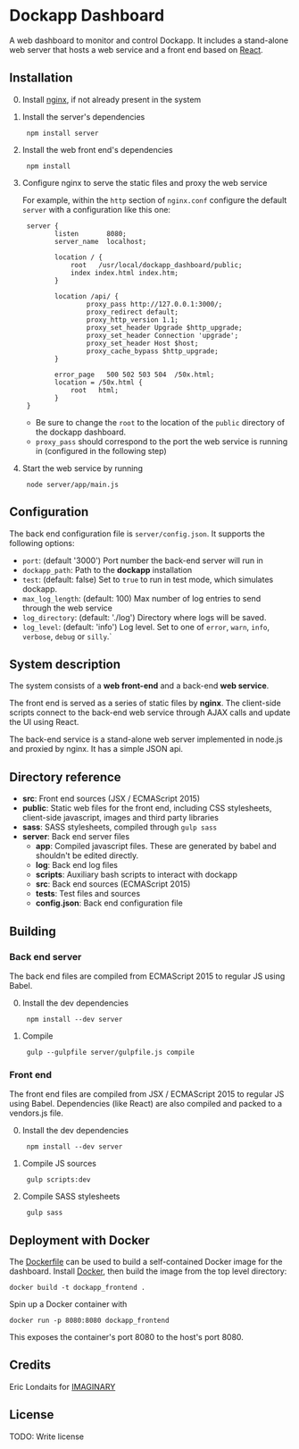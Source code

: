 # Dockapp Dashboard

A web dashboard to monitor and control Dockapp. It includes a stand-alone web server that hosts a web 
service and a front end based on [React](https://facebook.github.io/react/). 

## Installation

0. Install [nginx](https://nginx.org/), if not already present in the system

0. Install the server's dependencies

        npm install server

0. Install the web front end's dependencies

        npm install

0. Configure nginx to serve the static files and proxy the web service
 
    For example, within the `http` section of `nginx.conf` configure the default `server` with a 
    configuration like this one:
 
        server {
               listen       8080;
               server_name  localhost;
        
               location / {
                   root   /usr/local/dockapp_dashboard/public;
                   index index.html index.htm;
               }
        
               location /api/ {
                       proxy_pass http://127.0.0.1:3000/;
                       proxy_redirect default;
                       proxy_http_version 1.1;
                       proxy_set_header Upgrade $http_upgrade;
                       proxy_set_header Connection 'upgrade';
                       proxy_set_header Host $host;
                       proxy_cache_bypass $http_upgrade;
               }
        
               error_page   500 502 503 504  /50x.html;
               location = /50x.html {
                   root   html;
               }
        }

    * Be sure to change the `root` to the location of the `public` directory of the dockapp dashboard. 
    * `proxy_pass` should correspond to the port the web service is running in (configured in the
      following step)
      
0. Start the web service by running

        node server/app/main.js

## Configuration

The back end configuration file is `server/config.json`. It supports the following options:

- `port`: (default '3000') Port number the back-end server will run in
- `dockapp_path`: Path to the **dockapp** installation
- `test`: (default: false) Set to `true` to run in test mode, which simulates dockapp.
- `max_log_length`: (default: 100) Max number of log entries to send through the web service
- `log_directory`: (default: './log') Directory where logs will be saved.
- `log_level`: (default: 'info') Log level. Set to one of `error`, `warn`, `info`, `verbose`, `debug` or `silly`.`

## System description

The system consists of a **web front-end** and a back-end **web service**.

The front end is served as a series of static files by **nginx**. The client-side scripts connect to the
back-end web service through AJAX calls and update the UI using React.

The back-end service is a stand-alone web server implemented in node.js and proxied by nginx. It has a simple
JSON api.

## Directory reference

- **src**: Front end sources (JSX / ECMAScript 2015)
- **public**: Static web files for the front end, including CSS stylesheets, client-side javascript,
  images and third party libraries
- **sass**: SASS stylesheets, compiled through `gulp sass`
- **server**: Back end server files
    - **app**: Compiled javascript files. These are generated by babel and shouldn't be edited directly.
    - **log**: Back end log files
    - **scripts**: Auxiliary bash scripts to interact with dockapp
    - **src**: Back end sources (ECMAScript 2015)
    - **tests**: Test files and sources
    - **config.json**: Back end configuration file

## Building

### Back end server

The back end files are compiled from ECMAScript 2015 to regular JS using Babel.

0. Install the dev dependencies

        npm install --dev server

0. Compile

        gulp --gulpfile server/gulpfile.js compile

### Front end

The front end files are compiled from JSX / ECMAScript 2015 to regular JS using Babel. Dependencies (like React)
are also compiled and packed to a vendors.js file. 

0. Install the dev dependencies

        npm install --dev server

0. Compile JS sources

        gulp scripts:dev

0. Compile SASS stylesheets

        gulp sass

## Deployment with Docker

The [Dockerfile](Dockerfile) can be used to build a self-contained Docker image for the dashboard. Install [Docker](https://www.docker.com/), then build the image from the top level directory:
```
docker build -t dockapp_frontend .
```
Spin up a Docker container with
```
docker run -p 8080:8080 dockapp_frontend
```
This exposes the container's port 8080 to the host's port 8080.

## Credits

Eric Londaits for [IMAGINARY](https://www.imaginary.org)

## License

TODO: Write license
